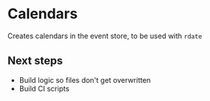 # Calendars

Creates calendars in the event store, to be used with `rdate`

## Next steps
* Build logic so files don't get overwritten
* Build CI scripts
